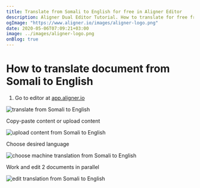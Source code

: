 ```yaml
---
title: Translate from Somali to English for free in Aligner Editor
description: Aligner Dual Editor Tutorial. How to translate for free from Somali to English. Aligner is multilingual document management platform. 
ogImage: "https://www.aligner.io/images/aligner-logo.png"
date: 2020-05-06T07:09:21+03:00
image: ../images/aligner-logo.png
onBlog: true
---
```


# How to translate document from Somali to English

1. Go to editor at [app.aligner.io](https://app.aligner.io "Aligner App web page")

![translate from Somali to English](../aligner-blank-editor.png "translate from Somali to English")

Copy-paste content or upload content

![upload content from Somali to English](../aligner-uploaded-document.png "upload content from Somali to English")

Choose desired language

![choose machine translation from Somali to English](../aligner-language-dropdown.png "choose machine translation from Somali to English")

Work and edit 2 documents in parallel

![edit translation from Somali to English](../aligner-double-sitded-editor.png "edit translation from Somali to English")

